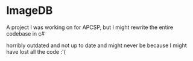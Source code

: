 # ImageDB

A project I was working on for APCSP, but I might rewrite the entire codebase in c#

horribly outdated and not up to date and might never be because I might have lost all the code :'(

